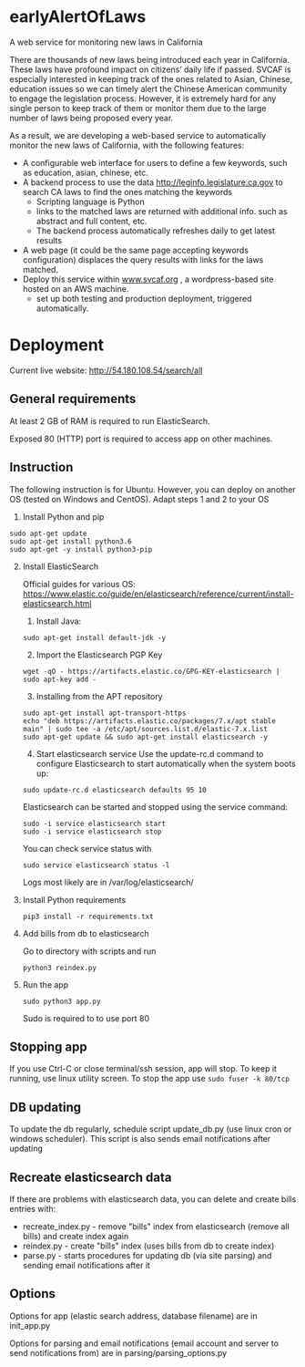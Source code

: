 # earlyAlertOfLaws
A web service for monitoring new laws in California

There are thousands of new laws being introduced each year in California. These laws have profound impact on citizens’ daily life if passed. SVCAF is especially interested in keeping track of the ones related to Asian, Chinese, education issues so we can timely alert the Chinese American community to engage the legislation process.  However, it is extremely hard for any single person to keep track of them or monitor them due to the large number of laws being proposed every year.  

As a result, we are developing a web-based service to automatically monitor the new laws of California, with the following features: 
* A configurable web interface for users to define a few keywords, such as education, asian, chinese, etc.
* A backend process to use the data http://leginfo.legislature.ca.gov to search CA laws to find the ones matching the keywords
  * Scripting language is Python
  * links to the matched laws are returned with additional info. such as abstract and full content, etc.
  * The backend process automatically refreshes daily to get latest results
* A web page (it could be the same page accepting keywords configuration) displaces the query results with links for the laws matched.
* Deploy this service within www.svcaf.org , a wordpress-based site hosted on an AWS machine.
  * set up both testing and production deployment, triggered automatically.

# Deployment

Current live website: http://54.180.108.54/search/all

## General requirements

At least 2 GB of RAM is required to run ElasticSearch.

Exposed 80 (HTTP) port is required to access app on other machines.

## Instruction
The following instruction is for Ubuntu.  However, you can deploy on another OS (tested on Windows and CentOS). Adapt steps 1 and 2 to your OS

1. Install Python and pip
  ```
  sudo apt-get update
  sudo apt-get install python3.6
  sudo apt-get -y install python3-pip
  ```

2. Install ElasticSearch

    Official guides for various OS:
    https://www.elastic.co/guide/en/elasticsearch/reference/current/install-elasticsearch.html

    1. Install Java:

    `sudo apt-get install default-jdk -y`

    2. Import the Elasticsearch PGP Key

    `wget -qO - https://artifacts.elastic.co/GPG-KEY-elasticsearch | sudo apt-key add -`

    3. Installing from the APT repository

    ```
    sudo apt-get install apt-transport-https
    echo "deb https://artifacts.elastic.co/packages/7.x/apt stable main" | sudo tee -a /etc/apt/sources.list.d/elastic-7.x.list
    sudo apt-get update && sudo apt-get install elasticsearch -y
    ```

    4. Start elasticsearch service
    Use the update-rc.d command to configure Elasticsearch to start automatically when the system boots up:

    `sudo update-rc.d elasticsearch defaults 95 10`

    Elasticsearch can be started and stopped using the service command:

    ```
    sudo -i service elasticsearch start
    sudo -i service elasticsearch stop
    ```

    You can check service status with

    `sudo service elasticsearch status -l`

    Logs most likely are in
    /var/log/elasticsearch/

4. Install Python requirements  

    `pip3 install -r requirements.txt`

5. Add bills from db to elasticsearch  

    Go to directory with scripts and run 
    
    `python3 reindex.py`

6. Run the app  

    `sudo python3 app.py`
    
    Sudo is required to to use port 80

## Stopping app
If you use Ctrl-C or close terminal/ssh session, app will stop. To keep it running, use linux utility screen. To stop the app use `sudo fuser -k 80/tcp`

## DB updating
To update the db regularly, schedule script update_db.py (use linux cron or windows scheduler). This script is also sends email notifications after updating

## Recreate elasticsearch data
If there are problems with elasticsearch data, you can delete and create bills entries with:

* recreate_index.py - remove "bills" index from elasticsearch (remove all bills) and create index again 
* reindex.py - create "bills" index (uses bills from db to create index)
* parse.py - starts procedures for updating db (via site parsing) and sending email notifications after it


## Options

Options for app (elastic search address, database filename) are in init_app.py

Options for parsing and email notifications (email account and server to send notifications from) are in parsing/parsing_options.py
